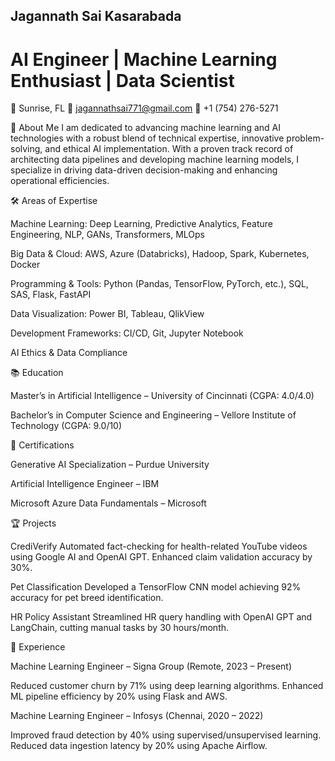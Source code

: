 ## Jagannath Sai Kasarabada

# AI Engineer | Machine Learning Enthusiast | Data Scientist

📍 Sunrise, FL
📧 jagannathsai771@gmail.com
📱 +1 (754) 276-5271

👋 About Me
I am dedicated to advancing machine learning and AI technologies with a robust blend of technical expertise, innovative problem-solving, and ethical AI implementation. With a proven track record of architecting data pipelines and developing machine learning models, I specialize in driving data-driven decision-making and enhancing operational efficiencies.

🛠️ Areas of Expertise

Machine Learning: Deep Learning, Predictive Analytics, Feature Engineering, NLP, GANs, Transformers, MLOps

Big Data & Cloud: AWS, Azure (Databricks), Hadoop, Spark, Kubernetes, Docker

Programming & Tools: Python (Pandas, TensorFlow, PyTorch, etc.), SQL, SAS, Flask, FastAPI

Data Visualization: Power BI, Tableau, QlikView

Development Frameworks: CI/CD, Git, Jupyter Notebook

AI Ethics & Data Compliance

📚 Education

Master’s in Artificial Intelligence – University of Cincinnati (CGPA: 4.0/4.0)

Bachelor’s in Computer Science and Engineering – Vellore Institute of Technology (CGPA: 9.0/10)

🎯 Certifications

Generative AI Specialization – Purdue University

Artificial Intelligence Engineer – IBM

Microsoft Azure Data Fundamentals – Microsoft

🏆 Projects

CrediVerify
Automated fact-checking for health-related YouTube videos using Google AI and OpenAI GPT.
Enhanced claim validation accuracy by 30%.

Pet Classification
Developed a TensorFlow CNN model achieving 92% accuracy for pet breed identification.

HR Policy Assistant
Streamlined HR query handling with OpenAI GPT and LangChain, cutting manual tasks by 30 hours/month.

💼 Experience

Machine Learning Engineer – Signa Group (Remote, 2023 – Present)

Reduced customer churn by 71% using deep learning algorithms.
Enhanced ML pipeline efficiency by 20% using Flask and AWS.

Machine Learning Engineer – Infosys (Chennai, 2020 – 2022)

Improved fraud detection by 40% using supervised/unsupervised learning.
Reduced data ingestion latency by 20% using Apache Airflow.
